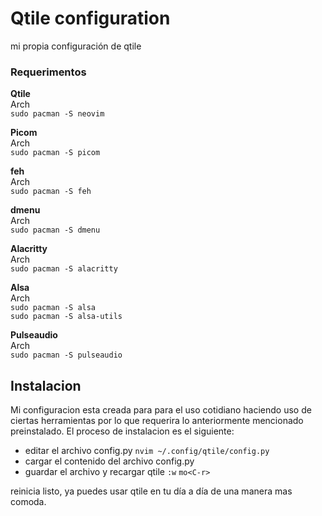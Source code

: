 # Qtile configuration
mi propia configuración de qtile

### Requerimentos

**Qtile**<br />
Arch<br />
`sudo pacman -S neovim`<br />

**Picom**<br />
Arch<br />
`sudo pacman -S picom`<br />

**feh**<br />
Arch<br />
`sudo pacman -S feh`<br />

**dmenu**<br />
Arch<br />
`sudo pacman -S dmenu`<br />

**Alacritty**<br />
Arch<br />
`sudo pacman -S alacritty`<br />

**Alsa**<br />
Arch<br />
`sudo pacman -S alsa`<br />
`sudo pacman -S alsa-utils`<br />

**Pulseaudio**<br />
Arch<br />
`sudo pacman -S pulseaudio`<br />

## Instalacion
Mi configuracion esta creada para para el uso cotidiano haciendo uso de ciertas herramientas por lo que requerira lo anteriormente mencionado preinstalado.
El proceso de instalacion es el siguiente:
- editar el archivo config.py
`nvim ~/.config/qtile/config.py`
- cargar el contenido del archivo config.py
- guardar el archivo y recargar qtile
`:w`
`mo<C-r>`

reinicia
listo, ya puedes usar qtile en tu día a día de una manera mas comoda.
